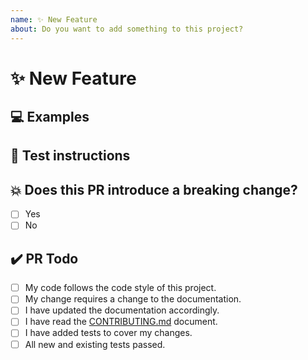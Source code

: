 ```yaml
---
name: ✨ New Feature
about: Do you want to add something to this project?
---
```


<!---
Thanks for filing a pull request 😄 ! Before you submit, please read the following:

Search open/closed issues before submitting since someone might have pushed the same thing before!
-->

# ✨ New Feature

<!---
Provide a general summary of the pull request here
Please look for any issues that this PR resolves and tag them in the PR.
-->

## 💻 Examples

<!-- Examples help us understand the requested feature better -->

## 🚨 Test instructions

<!-- In case it is impossible (or too hard) to reliably test this feature/fix with unit tests, please provide test instructions! -->

## 💥 Does this PR introduce a breaking change?

<!-- If this PR contains a breaking change, please describe the impact and migration path for existing applications below. -->

- [ ] Yes
- [ ] No

## ✔️ PR Todo

- [ ] My code follows the code style of this project.
- [ ] My change requires a change to the documentation.
- [ ] I have updated the documentation accordingly.
- [ ] I have read the [CONTRIBUTING.md](../../CONTRIBUTING.md) document.
- [ ] I have added tests to cover my changes.
- [ ] All new and existing tests passed.
